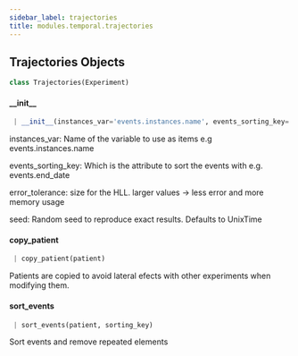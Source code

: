 ```yaml
---
sidebar_label: trajectories
title: modules.temporal.trajectories
---
```


## Trajectories Objects

```python
class Trajectories(Experiment)
```

#### \_\_init\_\_

```python
 | __init__(instances_var='events.instances.name', events_sorting_key='events.end_date', error_tolerance=14, seed=None, max_distance=0.3, max_patients=1000, min_support=50, max_memory=2000)
```

instances_var: Name of the variable to use as items
 e.g events.instances.name

events_sorting_key: Which is the attribute to sort the events with
 e.g. events.end_date

error_tolerance: size for the HLL. larger values -&gt; less error and
 more memory usage

seed: Random seed to reproduce exact results. Defaults to UnixTime

#### copy\_patient

```python
 | copy_patient(patient)
```

Patients are copied to avoid lateral efects with other experiments
when modifying them.

#### sort\_events

```python
 | sort_events(patient, sorting_key)
```

Sort events and remove repeated elements

